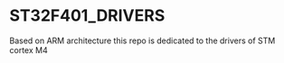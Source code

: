 # ST32F401_DRIVERS
Based on ARM architecture this repo is dedicated to the drivers of STM cortex M4 
